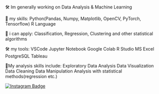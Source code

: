 🛠 Im generally working on Data Analysis & Machine Learning

🔮 my skills:
Python(Pandas, Numpy, Matplotlib, OpenCV, PyTorch, Tensorflow)
R Language

🧪 i can apply:
Classification, Regression, Clustering and other statistical algorithms

🛠 my tools:
VSCode
Jupyter Notebook
Google Colab
R Studio
MS Excel
PostgreSQL
Tableau

📌My analysis skills include:
Exploratory Data Analysis
Data Visualization
Data Cleaning
Data Manipulation
Analysis with statistical methods(regression etc.)

[![Instagram Badge](https://img.shields.io/badge/-Instagram-C13584?style=flat-quare&labelColor=C13584&logo=instagram&logoColor=white&link=link)](https://www.instagram.com/koffeinmagnet/) 

